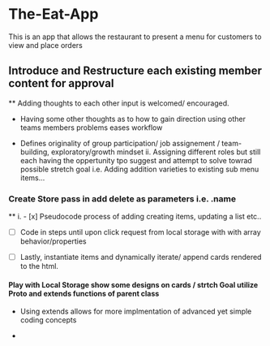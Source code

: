 # The-Eat-App
This is an app that allows the restaurant to present a menu for customers to view and place orders



## Introduce and Restructure each existing member content for approval 
** Adding thoughts to each other input is welcomed/ encouraged.
- Having some other thoughts as to how to gain direction using other teams members problems
  eases workflow

- Defines originality of group participation/ job assignement / team-building, exploratory/growth mindset
  ii. Assigning different roles but still each having the oppertunity tpo suggest and attempt to solve towrad possible stretch goal i.e. Adding addition varieties to existing sub menu items...



### Create Store pass in add delete as parameters i.e. .name

** i. - [x] Pseudocode process of adding creating items, updating a list etc..

- [ ] Code in steps until upon click request from local storage with with array behavior/properties

- [ ] Lastly, instantiate items and dynamically iterate/ append cards rendered to the html.

#### Play with Local Storage show some designs on cards / strtch Goal utilize Proto and extends functions of parent class 
- Using extends allows for more implmentation of advanced yet simple coding concepts 
 

-